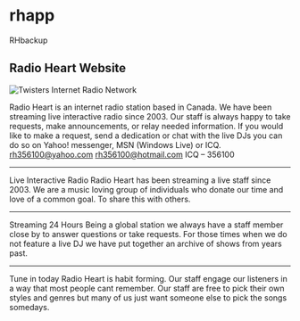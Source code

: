 # rhapp
RHbackup

<h2>Radio Heart Website</h2>

<img src="http://radioheart.com/assets/img/heartlogo2014.png" alt="Twisters Internet Radio Network" />

 Radio Heart is an internet radio station based in Canada. We have been streaming live interactive radio since 2003. Our staff is always happy to take requests, make announcements, or relay needed information. If you would like to make a request, send a dedication or chat with the live DJs you can do so on Yahoo! messenger, MSN (Windows Live) or ICQ. rh356100@yahoo.com rh356100@hotmail.com ICQ – 356100
<hr>
Live Interactive Radio
Radio Heart has been streaming a live staff since 2003. We are a music loving group of individuals who donate our time and love of a common goal. To share this with others.
<hr>
Streaming 24 Hours
Being a global station we always have a staff member close by to answer questions or take requests. For those times when we do not feature a live DJ we have put together an archive of shows from years past.
<hr>
Tune in today
Radio Heart is habit forming. Our staff engage our listeners in a way that most people cant remember. Our staff are free to pick their own styles and genres but many of us just want someone else to pick the songs somedays.
